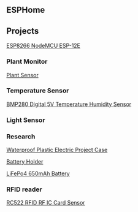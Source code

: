 ## ESPHome

## Projects
[ESP8266 NodeMCU ESP-12E]

### Plant Monitor
[Plant Sensor]

### Temperature Sensor
[BMP280 Digital 5V Temperature Humidity Sensor]

### Light Sensor


### Research



[Waterproof Plastic Electric Project Case]

[Battery Holder]

[LiFePo4 650mAh Battery]

### RFID reader
[RC522 RFID RF IC Card Sensor]


[ESP8266 NodeMCU ESP-12E]: https://www.amazon.com/KeeYees-Internet-Development-Wireless-Compatible/dp/B07HF44GBT

[Waterproof Plastic Electric Project Case]: https://www.amazon.com/a14061200ux0363-Waterproof-Electric-Junction-55x35x15mm/dp/B00VY9LSSY
[Battery Holder]: https://www.amazon.com/Pack-Battery-Holder-Bundle-QTEATAK/dp/B07WY3VMNN
[LiFePo4 650mAh Battery]: https://www.amazon.com/Shockli-LiFePo4-Phosphate-Rechargeable-Batteries/dp/B07RGQX6W7
[3.5mm Male Plug to Bare Wire]: https://www.amazon.com/Replacement-Connector-Headphone-Earphone-Microphone/dp/B08DR4K78X

[Plant Sensor]: https://www.amazon.com/KeeYees-Sensitivity-Moisture-Watering-Manager/dp/B07QXZC8TQ
[BMP280 Digital 5V Temperature Humidity Sensor]: https://www.amazon.com/KeeYees-Temperature-Humidity-Atmospheric-Barometric/dp/B07KYJNFMD
[RC522 RFID RF IC Card Sensor]: https://www.amazon.com/DaFuRui-Sensor-Module-Compatible-Arduino/dp/B081YPV746
